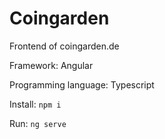 # Coingarden

Frontend of coingarden.de 

Framework: Angular 

Programming language: Typescript

Install: `npm i`

Run: `ng serve`
